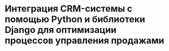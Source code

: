 # Интеграция CRM-системы с помощью Python и библиотеки Django для оптимизации процессов управления продажами

